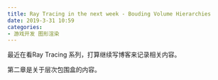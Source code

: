 ```yaml
---
title: Ray Tracing in the next week - Bouding Volume Hierarchies
date: 2019-3-31 10:59
categories:
- 游戏开发 图形渲染
---
```

最近在看Ray Tracing 系列，打算继续写博客来记录相关内容。

第二章是关于层次包围盒的内容。


